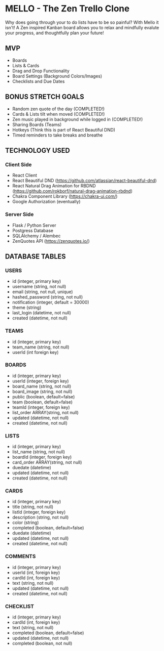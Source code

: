 # MELLO - The Zen Trello Clone
Why does going through your to do lists have to be so painful?  With Mello it isn't!
A Zen inspired Kanban board allows you to relax and mindfully evalute your progress, and thoughtfully plan your future!  

## MVP
- Boards
- Lists & Cards
- Drag and Drop Functionality 
- Board Settings (Background Colors/Images)
- Checklists and Due Dates

## BONUS STRETCH GOALS
- Random zen quote of the day (COMPLETED!)
- Cards & Lists tilt when moved (COMPLETED!)
- Zen music played in background while logged in (COMPLETED!) 
- Sharing Boards (Teams)
- Hotkeys (Think this is part of React Beautiful DND)
- Timed reminders to take breaks and breathe

## TECHNOLOGY USED
### Client Side
- React Client 
- React Beautiful DND (https://github.com/atlassian/react-beautiful-dnd)
- React Natural Drag Animation for RBDND (https://github.com/rokborf/natural-drag-animation-rbdnd)
- Chakra Component Library (https://chakra-ui.com/)
- Google Authorization (eventually)

### Server Side
- Flask / Python Server
- Postgress Database
- SQLAlchemy / Alembec
- ZenQuotes API (https://zenquotes.io/)

## DATABASE TABLES
### USERS
- id (integer, primary key)
- username (string, not null)
- email (string, not null, unique)
- hashed_password (string, not null)
- notification (integer, default = 30000)
- theme (string)
- last_login (datetime, not null)
- created (datetime, not null)

### TEAMS
- id (integer, primary key)
- team_name (string, not null)
- userId (int foreign key)

### BOARDS
- id (integer, primary key)
- userId (integer, foreign key)
- board_name (string, not null)
- board_image (string, not null)
- public (boolean, default=false)
- team (boolean, default=false)
- teamId (integer, foreign key)
- list_order ARRAY(string, not null)
- updated (datetime, not null)
- created (datetime, not null)

### LISTS
- id (integer, primary key)
- list_name (string, not null)
- boardId (integer, foreign key)
- card_order ARRAY(string, not null)
- duedate (datetime)
- updated (datetime, not null)
- created (datetime, not null)

### CARDS
- id (integer, primary key)
- title (string, not null)
- listId (integer, foreign key)
- description (string, not null)
- color (string)
- completed (boolean, default=false)
- duedate (datetime)
- updated (datetime, not null)
- created (datetime, not null)

### COMMENTS
- id (integer, primary key)
- userId (int, foreign key)
- cardId (int, foreign key)
- text (string, not null)
- updated (datetime, not null)
- created (datetime, not null)

### CHECKLIST
- id (integer, primary key)
- cardId (int, foreign key)
- text (string, not null)
- completed (boolean, default=false)
- updated (datetime, not null)
- completed (boolean, not null)

